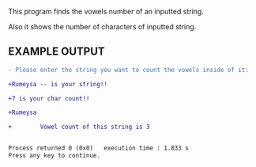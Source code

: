 This program finds the vowels number of an inputted string.

Also it shows the number of characters of inputted string.

EXAMPLE OUTPUT
------------------------------------------------------------------------
```diff
- Please enter the string you want to count the vowels inside of it:    Rumeysa

+Rumeysa -- is your string!!

+7 is your char count!!

+Rumeysa

+        Vowel count of this string is 3 


Process returned 0 (0x0)   execution time : 1.833 s
Press any key to continue.
